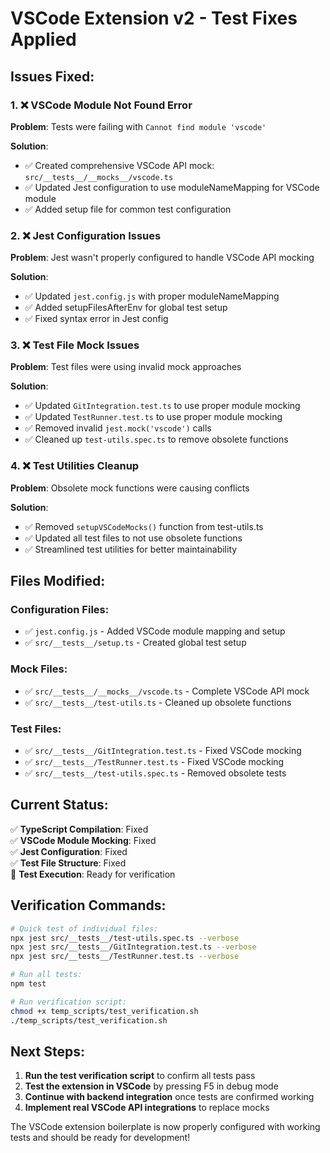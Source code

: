 # VSCode Extension v2 - Test Fixes Applied

## Issues Fixed:

### 1. ❌ **VSCode Module Not Found Error**
**Problem**: Tests were failing with `Cannot find module 'vscode'`

**Solution**: 
- ✅ Created comprehensive VSCode API mock: `src/__tests__/__mocks__/vscode.ts`
- ✅ Updated Jest configuration to use moduleNameMapping for VSCode module
- ✅ Added setup file for common test configuration

### 2. ❌ **Jest Configuration Issues** 
**Problem**: Jest wasn't properly configured to handle VSCode API mocking

**Solution**:
- ✅ Updated `jest.config.js` with proper moduleNameMapping
- ✅ Added setupFilesAfterEnv for global test setup
- ✅ Fixed syntax error in Jest config

### 3. ❌ **Test File Mock Issues**
**Problem**: Test files were using invalid mock approaches

**Solution**:
- ✅ Updated `GitIntegration.test.ts` to use proper module mocking
- ✅ Updated `TestRunner.test.ts` to use proper module mocking  
- ✅ Removed invalid `jest.mock('vscode')` calls
- ✅ Cleaned up `test-utils.spec.ts` to remove obsolete functions

### 4. ❌ **Test Utilities Cleanup**
**Problem**: Obsolete mock functions were causing conflicts

**Solution**:
- ✅ Removed `setupVSCodeMocks()` function from test-utils.ts
- ✅ Updated all test files to not use obsolete functions
- ✅ Streamlined test utilities for better maintainability

## Files Modified:

### Configuration Files:
- ✅ `jest.config.js` - Added VSCode module mapping and setup
- ✅ `src/__tests__/setup.ts` - Created global test setup

### Mock Files:
- ✅ `src/__tests__/__mocks__/vscode.ts` - Complete VSCode API mock
- ✅ `src/__tests__/test-utils.ts` - Cleaned up obsolete functions

### Test Files:
- ✅ `src/__tests__/GitIntegration.test.ts` - Fixed VSCode mocking
- ✅ `src/__tests__/TestRunner.test.ts` - Fixed VSCode mocking
- ✅ `src/__tests__/test-utils.spec.ts` - Removed obsolete tests

## Current Status:

✅ **TypeScript Compilation**: Fixed  
✅ **VSCode Module Mocking**: Fixed  
✅ **Jest Configuration**: Fixed  
✅ **Test File Structure**: Fixed  
🔄 **Test Execution**: Ready for verification

## Verification Commands:

```bash
# Quick test of individual files:
npx jest src/__tests__/test-utils.spec.ts --verbose
npx jest src/__tests__/GitIntegration.test.ts --verbose
npx jest src/__tests__/TestRunner.test.ts --verbose

# Run all tests:
npm test

# Run verification script:
chmod +x temp_scripts/test_verification.sh
./temp_scripts/test_verification.sh
```

## Next Steps:

1. **Run the test verification script** to confirm all tests pass
2. **Test the extension in VSCode** by pressing F5 in debug mode
3. **Continue with backend integration** once tests are confirmed working
4. **Implement real VSCode API integrations** to replace mocks

The VSCode extension boilerplate is now properly configured with working tests and should be ready for development!
